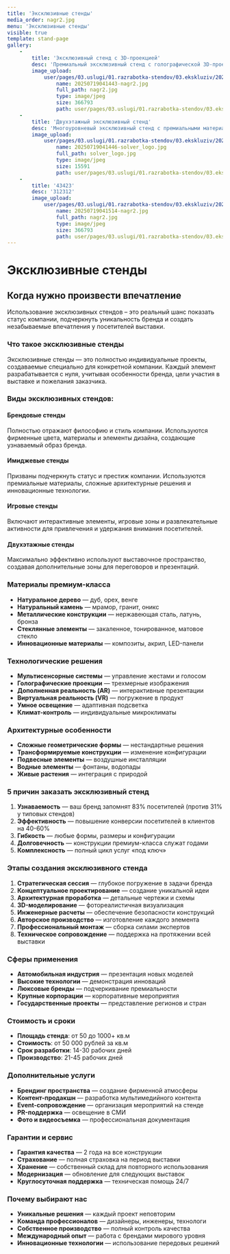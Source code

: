 ```yaml
---
title: 'Эксклюзивные стенды'
media_order: nagr2.jpg
menu: 'Эксклюзивные стенды'
visible: true
template: stand-page
gallery:
    -
        title: 'Эксклюзивный стенд с 3D-проекцией'
        desc: 'Премиальный эксклюзивный стенд с голографической 3D-проекцией'
        image_upload:
            user/pages/03.uslugi/01.razrabotka-stendov/03.ekskluziv/20250719041443-nagr2.jpg:
                name: 20250719041443-nagr2.jpg
                full_path: nagr2.jpg
                type: image/jpeg
                size: 366793
                path: user/pages/03.uslugi/01.razrabotka-stendov/03.ekskluziv/20250719041443-nagr2.jpg
    -
        title: 'Двухэтажный эксклюзивный стенд'
        desc: 'Многоуровневый эксклюзивный стенд с премиальными материалами'
        image_upload:
            user/pages/03.uslugi/01.razrabotka-stendov/03.ekskluziv/20250719041446-solver_logo.jpg:
                name: 20250719041446-solver_logo.jpg
                full_path: solver_logo.jpg
                type: image/jpeg
                size: 15591
                path: user/pages/03.uslugi/01.razrabotka-stendov/03.ekskluziv/20250719041446-solver_logo.jpg
    -
        title: '43423'
        desc: '312312'
        image_upload:
            user/pages/03.uslugi/01.razrabotka-stendov/03.ekskluziv/20250719041514-nagr2.jpg:
                name: 20250719041514-nagr2.jpg
                full_path: nagr2.jpg
                type: image/jpeg
                size: 366793
                path: user/pages/03.uslugi/01.razrabotka-stendov/03.ekskluziv/20250719041514-nagr2.jpg
---
```


# Эксклюзивные стенды

## Когда нужно произвести впечатление

Использование эксклюзивных стендов – это реальный шанс показать статус компании, подчеркнуть уникальность бренда и создать незабываемые впечатления у посетителей выставки.

### Что такое эксклюзивные стенды

Эксклюзивные стенды — это полностью индивидуальные проекты, создаваемые специально для конкретной компании. Каждый элемент разрабатывается с нуля, учитывая особенности бренда, цели участия в выставке и пожелания заказчика.

### Виды эксклюзивных стендов:

#### **Брендовые стенды**
Полностью отражают философию и стиль компании. Используются фирменные цвета, материалы и элементы дизайна, создающие узнаваемый образ бренда.

#### **Имиджевые стенды**
Призваны подчеркнуть статус и престиж компании. Используются премиальные материалы, сложные архитектурные решения и инновационные технологии.

#### **Игровые стенды**
Включают интерактивные элементы, игровые зоны и развлекательные активности для привлечения и удержания внимания посетителей.

#### **Двухэтажные стенды**
Максимально эффективно используют выставочное пространство, создавая дополнительные зоны для переговоров и презентаций.

### Материалы премиум-класса

- **Натуральное дерево** — дуб, орех, венге
- **Натуральный камень** — мрамор, гранит, оникс
- **Металлические конструкции** — нержавеющая сталь, латунь, бронза
- **Стеклянные элементы** — закаленное, тонированное, матовое стекло
- **Инновационные материалы** — композиты, акрил, LED-панели

### Технологические решения

- **Мультисенсорные системы** — управление жестами и голосом
- **Голографические проекции** — трехмерные изображения
- **Дополненная реальность (AR)** — интерактивные презентации
- **Виртуальная реальность (VR)** — погружение в продукт
- **Умное освещение** — адаптивная подсветка
- **Климат-контроль** — индивидуальные микроклиматы

### Архитектурные особенности

- **Сложные геометрические формы** — нестандартные решения
- **Трансформируемые конструкции** — изменение конфигурации
- **Подвесные элементы** — воздушные инсталляции
- **Водные элементы** — фонтаны, водопады
- **Живые растения** — интеграция с природой

### 5 причин заказать эксклюзивный стенд

1. **Узнаваемость** — ваш бренд запомнят 83% посетителей (против 31% у типовых стендов)
2. **Эффективность** — повышение конверсии посетителей в клиентов на 40-60%
3. **Гибкость** — любые формы, размеры и конфигурации
4. **Долговечность** — конструкции премиум-класса служат годами
5. **Комплексность** — полный цикл услуг «под ключ»

### Этапы создания эксклюзивного стенда

1. **Стратегическая сессия** — глубокое погружение в задачи бренда
2. **Концептуальное проектирование** — создание уникальной идеи
3. **Архитектурная проработка** — детальные чертежи и схемы
4. **3D-моделирование** — фотореалистичная визуализация
5. **Инженерные расчеты** — обеспечение безопасности конструкций
6. **Авторское производство** — изготовление каждого элемента
7. **Профессиональный монтаж** — сборка силами экспертов
8. **Техническое сопровождение** — поддержка на протяжении всей выставки

### Сферы применения

- **Автомобильная индустрия** — презентация новых моделей
- **Высокие технологии** — демонстрация инноваций
- **Люксовые бренды** — подчеркивание премиальности
- **Крупные корпорации** — корпоративные мероприятия
- **Государственные проекты** — представление регионов и стран

### Стоимость и сроки

- **Площадь стенда**: от 50 до 1000+ кв.м
- **Стоимость**: от 50 000 рублей за кв.м
- **Срок разработки**: 14-30 рабочих дней
- **Производство**: 21-45 рабочих дней

### Дополнительные услуги

- **Брендинг пространства** — создание фирменной атмосферы
- **Контент-продакшн** — разработка мультимедийного контента
- **Event-сопровождение** — организация мероприятий на стенде
- **PR-поддержка** — освещение в СМИ
- **Фото и видеосъемка** — профессиональная документация

### Гарантии и сервис

- **Гарантия качества** — 2 года на все конструкции
- **Страхование** — полная страховка на период выставки
- **Хранение** — собственный склад для повторного использования
- **Модернизация** — обновление для следующих выставок
- **Круглосуточная поддержка** — техническая помощь 24/7

### Почему выбирают нас

- **Уникальные решения** — каждый проект неповторим
- **Команда профессионалов** — дизайнеры, инженеры, технологи
- **Собственное производство** — полный контроль качества
- **Международный опыт** — работа с брендами мирового уровня
- **Инновационные технологии** — использование передовых решений 
